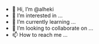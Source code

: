 - 👋 Hi, I’m @alheki
- 👀 I’m interested in ...
- 🌱 I’m currently learning ...
- 💞️ I’m looking to collaborate on ...
- 📫 How to reach me ...

<!---
alheki/alheki is a ✨ special ✨ repository because its `README.md` (this file) appears on your GitHub profile.
You can click the Preview link to take a look at your changes.
--->
